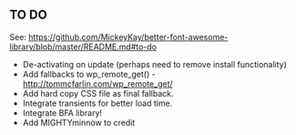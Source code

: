 ## TO DO ##
See: https://github.com/MickeyKay/better-font-awesome-library/blob/master/README.md#to-do

* De-activating on update (perhaps need to remove install functionality)
* Add fallbacks to wp_remote_get() - http://tommcfarlin.com/wp_remote_get/
* Add hard copy CSS file as final fallback.
* Integrate transients for better load time.
* Integrate BFA library!
* Add MIGHTYminnow to credit
